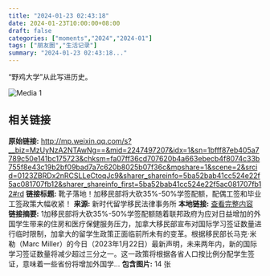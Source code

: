 ```yaml
---
title: "2024-01-23 02:43:18"
date: 2024-01-23T10:00:00+08:00
draft: false
categories: ["moments","2024","2024-01"]
tags: ["朋友圈","生活记录"]
summary: "2024-01-23 02:43:18..."
---
```


“野鸡大学”从此写进历史。

![Media 1](/Moments/photos/2024-01-23/202401230243180.jpg)

## 相关链接

**原始链接:** http://mp.weixin.qq.com/s?__biz=MzUyNzA2NTAwNg==&mid=2247497207&idx=1&sn=1bfff87eb405a7789c50e141bc175723&chksm=fa07ff36cd707620b4a663ebecb4f8074c33b755f8e43c19b2bf09bad7a7c620b8025b07f36c&mpshare=1&scene=2&srcid=0123ZBRDx2nRCSLLeCtoqJc9&sharer_shareinfo=5ba52bab41cc524e22f5ac081707fb12&sharer_shareinfo_first=5ba52bab41cc524e22f5ac081707fb12#rd
**链接标题:** 靴子落地！加移民部将大砍35%-50%学签配额，配偶工签和毕业工签政策大幅收紧！
**来源:** 新时代留学移民法律事务所
**本地链接:** [查看完整内容](/link_content/2024/01/2024-01-23/link_content/)
**链接摘要:** 1加移民部将大砍35%-50%学签配额随着联邦政府为应对日益增加的外国学生带来的住房和医疗保健服务压力，加拿大移民部宣布对国际学习签证数量进行临时限制，加拿大的留学生政策正面临前所未有的变革。根据移民部长马克·米勒（Marc Miller）的今日（2023年1月22日）最新声明，未来两年内，新的国际学习签证数量将减少超过三分之一。这一政策将根据各省人口按比例分配学生签证，意味着一些省份将增加外国学...
**包含图片:** 14 张

